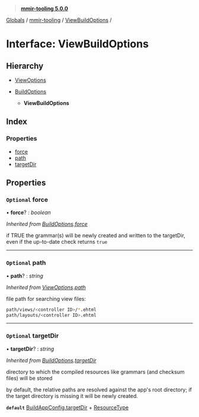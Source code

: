 > **[mmir-tooling 5.0.0](../README.md)**

[Globals](../README.md) / [mmir-tooling](../modules/mmir_tooling.md) / [ViewBuildOptions](mmir_tooling.viewbuildoptions.md) /

# Interface: ViewBuildOptions

## Hierarchy

* [ViewOptions](mmir_tooling.viewoptions.md)

* [BuildOptions](mmir_tooling.buildoptions.md)

  * **ViewBuildOptions**

## Index

### Properties

* [force](mmir_tooling.viewbuildoptions.md#optional-force)
* [path](mmir_tooling.viewbuildoptions.md#optional-path)
* [targetDir](mmir_tooling.viewbuildoptions.md#optional-targetdir)

## Properties

### `Optional` force

• **force**? : *boolean*

*Inherited from [BuildOptions](mmir_tooling.buildoptions.md).[force](mmir_tooling.buildoptions.md#optional-force)*

if TRUE the grammar(s) will be newly created and written to the targetDir,
even if the up-to-date check returns `true`

___

### `Optional` path

• **path**? : *string*

*Inherited from [ViewOptions](mmir_tooling.viewoptions.md).[path](mmir_tooling.viewoptions.md#optional-path)*

file path for searching view files:
```bash
path/views/<controller ID>/*.ehtml
path/layouts/<controller ID>.ehtml
```

___

### `Optional` targetDir

• **targetDir**? : *string*

*Inherited from [BuildOptions](mmir_tooling.buildoptions.md).[targetDir](mmir_tooling.buildoptions.md#optional-targetdir)*

directory to which the compiled resources like grammars (and checksum files) will be stored

by default, the relative paths are resolved against the app's root directory;
if the target directory is missing it will be newly created.

**`default`** [BuildAppConfig.targetDir](mmir_tooling.buildappconfig.md#optional-targetdir) + [ResourceType](../modules/mmir_tooling.md#resourcetype)